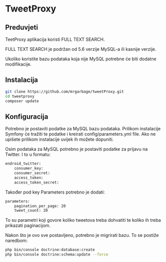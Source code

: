 TweetProxy
========================

Preduvjeti
--------------

TeetProxy aplikacija koristi FULL TEXT SEARCH. 

FULL TEXT SEARCH je podržan od 5.6 verzije MySQL-a ili kasnije verzije.

Ukoliko koristite bazu podataka koja nije MySQL potrebne će biti dodatne modifikacije.

Instalacija
--------------

```bash
git clone https://github.com/mrgarbage/tweetProxy.git
cd tweetproxy
composer update
```

Konfiguracija
--------------

Potrebno je postaviti podatke za MySQL bazu podataka. Prilikom instalacije
Symfony će tražiti te podatke i kreirati config/parameters.yml file. Ako ne upišete prilikom
instalacije uvijek ih možete dopuniti.

Osim podataka za MySQL potrebno je postaviti podatke za prijavu na Twitter. I to u formatu:


```bash
endroid_twitter:
    consumer_key:
    consumer_secret: 
    access_token:
    access_token_secret:
```

Također pod key Parameters potrebno je dodati:

```bash
parameters:
    pagination_per_page: 20
    tweet_count: 20
```

To su parametri koji govore koliko tweetova treba dohvatiti te koliko ih treba prikazati paginacijom.

Nakon što je ovo sve postavljeno, potrebno je migrirati bazu. To se postiže naredbom:

```bash
php bin/console doctrine:database:create 
php bin/console doctrine:schema:update --force
```

